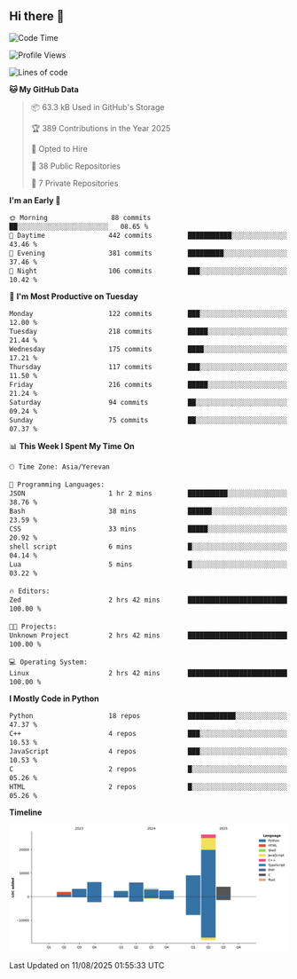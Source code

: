 ## Hi there 👋

<!--START_SECTION:waka-->
![Code Time](http://img.shields.io/badge/Code%20Time-1%2C377%20hrs%2033%20mins-blue)

![Profile Views](http://img.shields.io/badge/Profile%20Views-0-blue)

![Lines of code](https://img.shields.io/badge/From%20Hello%20World%20I%27ve%20Written-65.6%20thousand%20lines%20of%20code-blue)

**🐱 My GitHub Data** 

> 📦 63.3 kB Used in GitHub's Storage 
 > 
> 🏆 389 Contributions in the Year 2025
 > 
> 💼 Opted to Hire
 > 
> 📜 38 Public Repositories 
 > 
> 🔑 7 Private Repositories 
 > 
**I'm an Early 🐤** 

```text
🌞 Morning                88 commits          ██░░░░░░░░░░░░░░░░░░░░░░░   08.65 % 
🌆 Daytime                442 commits         ███████████░░░░░░░░░░░░░░   43.46 % 
🌃 Evening                381 commits         █████████░░░░░░░░░░░░░░░░   37.46 % 
🌙 Night                  106 commits         ███░░░░░░░░░░░░░░░░░░░░░░   10.42 % 
```
📅 **I'm Most Productive on Tuesday** 

```text
Monday                   122 commits         ███░░░░░░░░░░░░░░░░░░░░░░   12.00 % 
Tuesday                  218 commits         █████░░░░░░░░░░░░░░░░░░░░   21.44 % 
Wednesday                175 commits         ████░░░░░░░░░░░░░░░░░░░░░   17.21 % 
Thursday                 117 commits         ███░░░░░░░░░░░░░░░░░░░░░░   11.50 % 
Friday                   216 commits         █████░░░░░░░░░░░░░░░░░░░░   21.24 % 
Saturday                 94 commits          ██░░░░░░░░░░░░░░░░░░░░░░░   09.24 % 
Sunday                   75 commits          ██░░░░░░░░░░░░░░░░░░░░░░░   07.37 % 
```


📊 **This Week I Spent My Time On** 

```text
🕑︎ Time Zone: Asia/Yerevan

💬 Programming Languages: 
JSON                     1 hr 2 mins         ██████████░░░░░░░░░░░░░░░   38.76 % 
Bash                     38 mins             ██████░░░░░░░░░░░░░░░░░░░   23.59 % 
CSS                      33 mins             █████░░░░░░░░░░░░░░░░░░░░   20.92 % 
shell script             6 mins              █░░░░░░░░░░░░░░░░░░░░░░░░   04.14 % 
Lua                      5 mins              █░░░░░░░░░░░░░░░░░░░░░░░░   03.22 % 

🔥 Editors: 
Zed                      2 hrs 42 mins       █████████████████████████   100.00 % 

🐱‍💻 Projects: 
Unknown Project          2 hrs 42 mins       █████████████████████████   100.00 % 

💻 Operating System: 
Linux                    2 hrs 42 mins       █████████████████████████   100.00 % 
```

**I Mostly Code in Python** 

```text
Python                   18 repos            ████████████░░░░░░░░░░░░░   47.37 % 
C++                      4 repos             ███░░░░░░░░░░░░░░░░░░░░░░   10.53 % 
JavaScript               4 repos             ███░░░░░░░░░░░░░░░░░░░░░░   10.53 % 
C                        2 repos             █░░░░░░░░░░░░░░░░░░░░░░░░   05.26 % 
HTML                     2 repos             █░░░░░░░░░░░░░░░░░░░░░░░░   05.26 % 
```



**Timeline**

![Lines of Code chart](https://raw.githubusercontent.com/0xM4LL0C/0xM4LL0C/main/assets/bar_graph.png)


 Last Updated on 11/08/2025 01:55:33 UTC
<!--END_SECTION:waka-->
